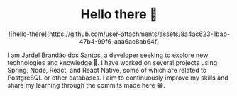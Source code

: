 
<h1 align="center">Hello there 👋</h1>

<p align="center">
  ![hello-there](https://github.com/user-attachments/assets/8a4ac623-1bab-47b4-99f6-aaa6ac8ab64f)


  I am Jardel Brandão dos Santos, a developer seeking to explore new technologies and knowledge 👀. I have worked on several projects using Spring, Node, React, and React Native, some of which are related to PostgreSQL or other databases. I aim to continuously improve my skills and share my learning through the commits made here 😁.
</p>



<!--
**jardelbrando/jardelbrando** is a ✨ _special_ ✨ repository because its `README.md` (this file) appears on your GitHub profile.

Here are some ideas to get you started:

- 🔭 I’m currently working on ...
- 🌱 I’m currently learning ...
- 👯 I’m looking to collaborate on ...
- 🤔 I’m looking for help with ...
- 💬 Ask me about ...
- 📫 How to reach me: ...
- 😄 Pronouns: ...
- ⚡ Fun fact: ...
-->
